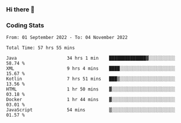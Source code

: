### Hi there 👋

<!--
**Girrafeec/girrafeec** is a ✨ _special_ ✨ repository because its `README.md` (this file) appears on your GitHub profile.

Here are some ideas to get you started:

- 🔭 I’m currently working on ...
- 🌱 I’m currently learning ...
- 👯 I’m looking to collaborate on ...
- 🤔 I’m looking for help with ...
- 💬 Ask me about ...
- 📫 How to reach me: ...
- 😄 Pronouns: ...
- ⚡ Fun fact: ...
-->

### Coding Stats
<!--START_SECTION:waka-->

```text
From: 01 September 2022 - To: 04 November 2022

Total Time: 57 hrs 55 mins

Java                   34 hrs 1 min    ██████████████▓░░░░░░░░░░   58.74 %
XML                    9 hrs 4 mins    ████░░░░░░░░░░░░░░░░░░░░░   15.67 %
Kotlin                 7 hrs 51 mins   ███▒░░░░░░░░░░░░░░░░░░░░░   13.56 %
HTML                   1 hr 50 mins    ▓░░░░░░░░░░░░░░░░░░░░░░░░   03.18 %
Docker                 1 hr 44 mins    ▓░░░░░░░░░░░░░░░░░░░░░░░░   03.01 %
JavaScript             54 mins         ▒░░░░░░░░░░░░░░░░░░░░░░░░   01.57 %
```

<!--END_SECTION:waka-->
